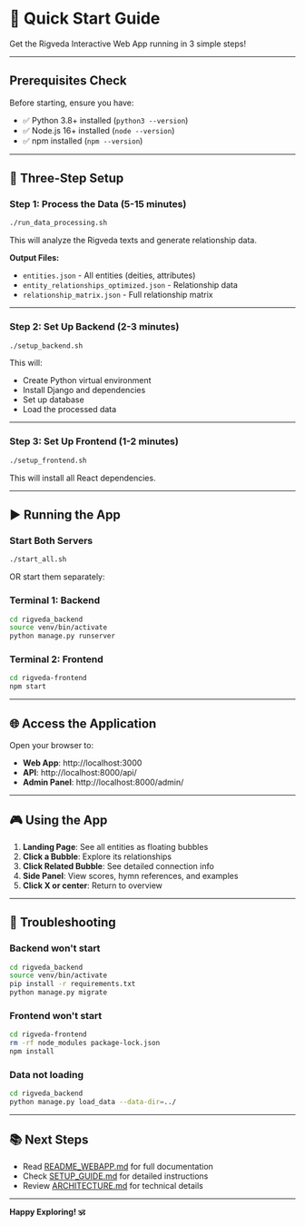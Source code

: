 # 🚀 Quick Start Guide

Get the Rigveda Interactive Web App running in 3 simple steps!

---

## Prerequisites Check

Before starting, ensure you have:
- ✅ Python 3.8+ installed (`python3 --version`)
- ✅ Node.js 16+ installed (`node --version`)
- ✅ npm installed (`npm --version`)

---

## 🎯 Three-Step Setup

### Step 1: Process the Data (5-15 minutes)

```bash
./run_data_processing.sh
```

This will analyze the Rigveda texts and generate relationship data.

**Output Files:**
- `entities.json` - All entities (deities, attributes)
- `entity_relationships_optimized.json` - Relationship data
- `relationship_matrix.json` - Full relationship matrix

---

### Step 2: Set Up Backend (2-3 minutes)

```bash
./setup_backend.sh
```

This will:
- Create Python virtual environment
- Install Django and dependencies
- Set up database
- Load the processed data

---

### Step 3: Set Up Frontend (1-2 minutes)

```bash
./setup_frontend.sh
```

This will install all React dependencies.

---

## ▶️ Running the App

### Start Both Servers
```bash
./start_all.sh
```

OR start them separately:

### Terminal 1: Backend
```bash
cd rigveda_backend
source venv/bin/activate
python manage.py runserver
```

### Terminal 2: Frontend
```bash
cd rigveda-frontend
npm start
```

---

## 🌐 Access the Application

Open your browser to:
- **Web App**: http://localhost:3000
- **API**: http://localhost:8000/api/
- **Admin Panel**: http://localhost:8000/admin/

---

## 🎮 Using the App

1. **Landing Page**: See all entities as floating bubbles
2. **Click a Bubble**: Explore its relationships
3. **Click Related Bubble**: See detailed connection info
4. **Side Panel**: View scores, hymn references, and examples
5. **Click X or center**: Return to overview

---

## 🐛 Troubleshooting

### Backend won't start
```bash
cd rigveda_backend
source venv/bin/activate
pip install -r requirements.txt
python manage.py migrate
```

### Frontend won't start
```bash
cd rigveda-frontend
rm -rf node_modules package-lock.json
npm install
```

### Data not loading
```bash
cd rigveda_backend
python manage.py load_data --data-dir=../
```

---

## 📚 Next Steps

- Read [README_WEBAPP.md](README_WEBAPP.md) for full documentation
- Check [SETUP_GUIDE.md](SETUP_GUIDE.md) for detailed instructions
- Review [ARCHITECTURE.md](ARCHITECTURE.md) for technical details

---

**Happy Exploring! 🕉️**
